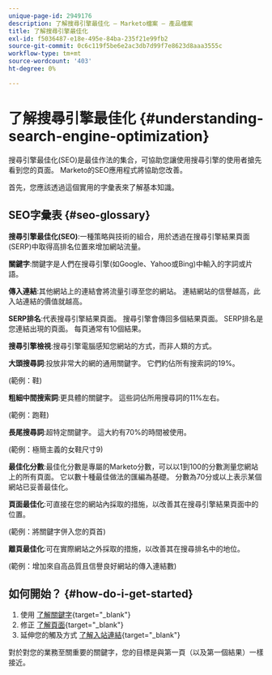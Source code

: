 ```yaml
---
unique-page-id: 2949176
description: 了解搜尋引擎最佳化 — Marketo檔案 — 產品檔案
title: 了解搜尋引擎最佳化
exl-id: f5036487-e18e-495e-84ba-235f21e99fb2
source-git-commit: 0c6c119f5be6e2ac3db7d99f7e8623d8aaa3555c
workflow-type: tm+mt
source-wordcount: '403'
ht-degree: 0%

---
```


# 了解搜尋引擎最佳化 {#understanding-search-engine-optimization}

搜尋引擎最佳化(SEO)是最佳作法的集合，可協助您讓使用搜尋引擎的使用者搶先看到您的頁面。 Marketo的SEO應用程式將協助您改善。

首先，您應該透過這個實用的字彙表來了解基本知識。

## SEO字彙表 {#seo-glossary}

**搜尋引擎最佳化(SEO)**:一種策略與技術的組合，用於透過在搜尋引擎結果頁面(SERP)中取得高排名位置來增加網站流量。

**關鍵字**:關鍵字是人們在搜尋引擎(如Google、Yahoo或Bing)中輸入的字詞或片語。

**傳入連結**:其他網站上的連結會將流量引導至您的網站。 連結網站的信譽越高，此入站連結的價值就越高。

**SERP排名**:代表搜尋引擎結果頁面。 搜尋引擎會傳回多個結果頁面。 SERP排名是您連結出現的頁面。 每頁通常有10個結果。

**搜尋引擎檢視**:搜尋引擎電腦感知您網站的方式，而非人類的方式。

**大頭搜尋詞**:投放非常大的網的通用關鍵字。 它們約佔所有搜索詞的19%。

(範例：鞋)

**粗細中間搜索詞**:更具體的關鍵字。 這些詞佔所用搜尋詞的11%左右。

(範例：跑鞋)

**長尾搜尋詞**:超特定關鍵字。 這大約有70%的時間被使用。

(範例：極簡主義的女鞋尺寸9)

**最佳化分數**:最佳化分數是專屬的Marketo分數，可以以1到100的分數測量您網站上的所有頁面。 它以數十種最佳做法的匯編為基礎。 分數為70分或以上表示某個網站已妥善最佳化。

**頁面最佳化**:可直接在您的網站內採取的措施，以改善其在搜尋引擎結果頁面中的位置。

(範例：將關鍵字併入您的頁首)

**離頁最佳化**:可在實際網站之外採取的措施，以改善其在搜尋排名中的地位。

(範例：增加來自高品質且信譽良好網站的傳入連結數)

## 如何開始？ {#how-do-i-get-started}

1. 使用 [了解關鍵字](/help/marketo/product-docs/additional-apps/seo/keywords/seo-understanding-keywords.md){target=&quot;_blank&quot;}
1. 修正 [了解頁面](/help/marketo/product-docs/additional-apps/seo/pages/seo-understanding-pages.md){target=&quot;_blank&quot;}
1. 延伸您的觸及方式 [了解入站連結](/help/marketo/product-docs/additional-apps/seo/inbound-links/seo-understanding-inbound-links.md){target=&quot;_blank&quot;}

對於對您的業務至關重要的關鍵字，您的目標是與第一頁（以及第一個結果）一樣接近。
